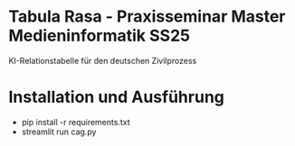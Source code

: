 # Tabula Rasa - Praxisseminar Master Medieninformatik SS25

KI-Relationstabelle für den deutschen Zivilprozess

# Installation und Ausführung
- pip install -r requirements.txt
- streamlit run cag.py